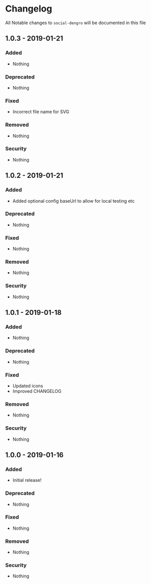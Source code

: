 # Changelog
All Notable changes to `social-dengro` will be documented in this file

## 1.0.3 - 2019-01-21

### Added
- Nothing

### Deprecated
- Nothing

### Fixed
- Incorrect file name for SVG

### Removed
- Nothing

### Security
- Nothing

## 1.0.2 - 2019-01-21

### Added
- Added optional config baseUrl to allow for local testing etc

### Deprecated
- Nothing

### Fixed
- Nothing

### Removed
- Nothing

### Security
- Nothing

## 1.0.1 - 2019-01-18

### Added
- Nothing

### Deprecated
- Nothing

### Fixed
- Updated icons
- Improved CHANGELOG

### Removed
- Nothing

### Security
- Nothing

## 1.0.0 - 2019-01-16

### Added
- Initial release!

### Deprecated
- Nothing

### Fixed
- Nothing

### Removed
- Nothing

### Security
- Nothing
